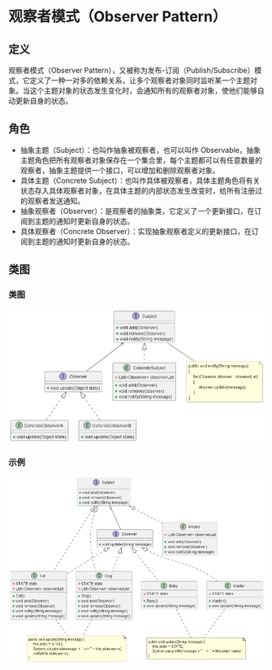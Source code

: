 # 观察者模式（Observer Pattern）

## 定义

观察者模式（Observer Pattern），又被称为发布-订阅（Publish/Subscribe）模式，它定义了一种一对多的依赖关系，让多个观察者对象同时监听某一个主题对象。当这个主题对象的状态发生变化时，会通知所有的观察者对象，使他们能够自动更新自身的状态。

## 角色

- 抽象主题（Subject）：也叫作抽象被观察者，也可以叫作 Observable，抽象主题角色把所有观察者对象保存在一个集合里，每个主题都可以有任意数量的观察者，抽象主题提供一个接口，可以增加和删除观察者对象。
- 具体主题（Concrete Subject）：也叫作具体被观察者，具体主题角色将有关状态存入具体观察者对象，在具体主题的内部状态发生改变时，给所有注册过的观察者发送通知。
- 抽象观察者（Observer）：是观察者的抽象类，它定义了一个更新接口，在订阅到主题的通知时更新自身的状态。
- 具体观察者（Concrete Observer）：实现抽象观察者定义的更新接口，在订阅到主题的通知时更新自身的状态。

## 类图

### 类图

![观察者模式（Observer Pattern）](src/main/resources/static/diagram.png '观察者模式（Observer Pattern）')

### 示例

![观察者模式（Observer Pattern）](src/main/resources/static/diagram-demo.png '观察者模式（Observer Pattern）')

